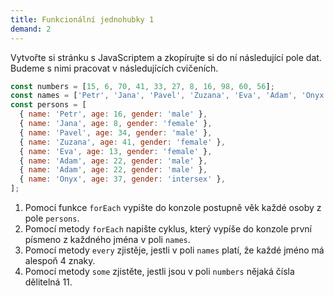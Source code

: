 ```yaml
---
title: Funkcionální jednohubky 1
demand: 2
---
```


Vytvořte si stránku s JavaScriptem a zkopírujte si do ní následující pole dat. Budeme s nimi pracovat v následujících cvičeních.

```js
const numbers = [15, 6, 70, 41, 33, 27, 8, 16, 98, 60, 56];
const names = ['Petr', 'Jana', 'Pavel', 'Zuzana', 'Eva', 'Adam', 'Onyx'];
const persons = [
  { name: 'Petr', age: 16, gender: 'male' },
  { name: 'Jana', age: 8, gender: 'female' },
  { name: 'Pavel', age: 34, gender: 'male' },
  { name: 'Zuzana', age: 41, gender: 'female' },
  { name: 'Eva', age: 13, gender: 'female' },
  { name: 'Adam', age: 22, gender: 'male' },
  { name: 'Adam', age: 22, gender: 'male' },
  { name: 'Onyx', age: 37, gender: 'intersex' },
];
```

1. Pomocí funkce `forEach` vypište do konzole postupně věk každé osoby z pole `persons`.
2. Pomocí metody `forEach` napište cyklus, který vypíše do konzole první písmeno z každného jména v poli `names`.
3. Pomocí metody `every` zjistěje, jestli v poli `names` platí, že každé jméno má alespoň 4 znaky.
4. Pomocí metody `some` zjistěte, jestli jsou v poli `numbers` nějaká čísla dělitelná 11.
